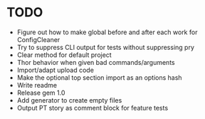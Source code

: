 # TODO
- Figure out how to make global before and after each work for ConfigCleaner
- Try to suppress CLI output for tests without suppressing pry
- Clear method for default project
- Thor behavior when given bad commands/arguments
- Import/adapt upload code
- Make the optional top section import as an options hash
- Write readme
- Release gem 1.0
- Add generator to create empty files
- Output PT story as comment block for feature tests

